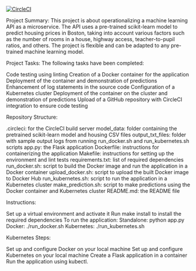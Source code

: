 [![CircleCI](https://dl.circleci.com/status-badge/img/gh/Nejah129/udacity-cloud-devops-project-4/tree/main.svg?style=svg)](https://dl.circleci.com/status-badge/redirect/gh/Nejah129/udacity-cloud-devops-project-4/tree/main)


Project Summary:
This project is about operationalizing a machine learning API as a microservice. The API uses a pre-trained scikit-learn model to predict housing prices in Boston, taking into account various factors such as the number of rooms in a house, highway access, teacher-to-pupil ratios, and others. The project is flexible and can be adapted to any pre-trained machine learning model.



Project Tasks:
The following tasks have been completed:

Code testing using linting
Creation of a Docker container for the application
Deployment of the container and demonstration of predictions
Enhancement of log statements in the source code
Configuration of a Kubernetes cluster
Deployment of the container on the cluster and demonstration of predictions
Upload of a GitHub repository with CircleCI integration to ensure code testing



Repository Structure:

.circleci: for the CircleCI build server
model_data: folder containing the pretrained scikit-learn model and housing CSV files
output_txt_files: folder with sample output logs from running run_docker.sh and run_kubernetes.sh scripts
app.py: the Flask application
Dockerfile: instructions for containerizing the application
Makefile: instructions for setting up the environment and lint tests
requirements.txt: list of required dependencies
run_docker.sh: script to build the Docker image and run the application in a Docker container
upload_docker.sh: script to upload the built Docker image to Docker Hub
run_kubernetes.sh: script to run the application in a Kubernetes cluster
make_prediction.sh: script to make predictions using the Docker container and Kubernetes cluster
README.md: the README file



Instructions:

Set up a virtual environment and activate it
Run make install to install the required dependencies
To run the application:
Standalone: python app.py
Docker: ./run_docker.sh
Kubernetes: ./run_kubernetes.sh


Kubernetes Steps:

Set up and configure Docker on your local machine
Set up and configure Kubernetes on your local machine
Create a Flask application in a container
Run the application using kubectl.
